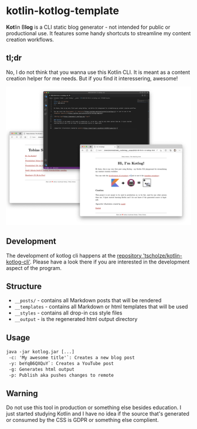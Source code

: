 # kotlin-kotlog-template
**Kot**lin B**log** is a CLI static blog generator - not intended for public or productional use. It features some handy shortcuts to streamline my content creation workflows.

## tl;dr
No, I do not think that you wanna use this Kotlin CLI. It is meant as a content creation helper for me needs. But if you find it interessering, awesome!

![](https://github.com/tscholze/kotlin-kotlog-cli/blob/main/docs/kotlog-markdown2html.png?raw=true)

## Development
The development of kotlog cli happens at the [repository 'tscholze/kotlin-kotlog-cli'](tscholze/kotlin-kotlog-cli). Please have a look there if you are interested in the development aspect of the program.

## Structure
- `__posts/` - contains all Markdown posts that will be rendered
- `__templates` - contains all Markdown or html templates that will be used
- `__styles` - contains all drop-in css style files
- `__output` - is the regenerated html output directory

## Usage

```
java -jar kotlog.jar [...]
 -c: 'My awesome title'`: Creates a new blog post
 -y: beYqB6QXQuY`: Creates a YouTube post
 -g: Generates html output
 -p: Publish aka pushes changes to remote
```
## Warning
Do not use this tool in production or something else besides education. I just started studying Kotlin and I have no idea if the source that's generated or consumed by the CSS is GDPR or something else complient.
